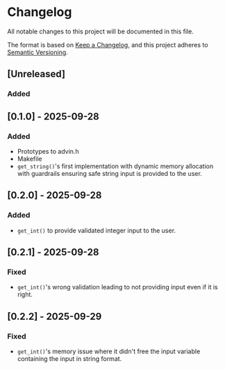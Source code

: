 # Changelog

All notable changes to this project will be documented in this file.

The format is based on [Keep a Changelog](https://keepachangelog.com/en/1.1.0/),
and this project adheres to [Semantic Versioning](https://semver.org/spec/v2.0.0.html).

## [Unreleased]

### Added

## [0.1.0] - 2025-09-28

### Added

- Prototypes to advin.h
- Makefile
- `get_string()`'s first implementation with dynamic memory allocation with guardrails ensuring safe string input is provided to the user.

## [0.2.0] - 2025-09-28

### Added
- `get_int()` to provide validated integer input to the user.

## [0.2.1] - 2025-09-28

### Fixed
- `get_int()`'s wrong validation leading to not providing input even if it is right.

## [0.2.2] - 2025-09-29

### Fixed
- `get_int()`'s memory issue where it didn't free the input variable containing the input in string format.
